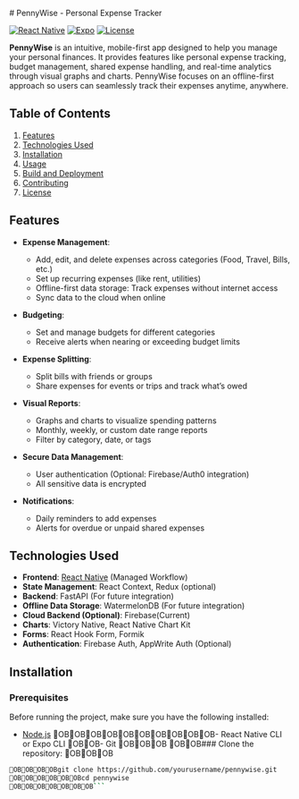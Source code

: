 \# PennyWise - Personal Expense Tracker

[![React Native](https://img.shields.io/badge/React_Native-v0.71-blue)](https://reactnative.dev/)
[![Expo](https://img.shields.io/badge/Expo-SDK--v49.0.6-green)](https://expo.dev/)
[![License](https://img.shields.io/badge/license-MIT-green)](./LICENSE)

**PennyWise** is an intuitive, mobile-first app designed to help you manage your personal finances. It provides features like personal expense tracking, budget management, shared expense handling, and real-time analytics through visual graphs and charts. PennyWise focuses on an offline-first approach so users can seamlessly track their expenses anytime, anywhere.

## Table of Contents

1. [Features](#features)
2. [Technologies Used](#technologies-used)
3. [Installation](#installation)
4. [Usage](#usage)
5. [Build and Deployment](#build-and-deployment)
6. [Contributing](#contributing)
7. [License](#license)

## Features

- **Expense Management**:

  - Add, edit, and delete expenses across categories (Food, Travel, Bills, etc.)
  - Set up recurring expenses (like rent, utilities)
  - Offline-first data storage: Track expenses without internet access
  - Sync data to the cloud when online

- **Budgeting**:

  - Set and manage budgets for different categories
  - Receive alerts when nearing or exceeding budget limits

- **Expense Splitting**:

  - Split bills with friends or groups
  - Share expenses for events or trips and track what’s owed

- **Visual Reports**:

  - Graphs and charts to visualize spending patterns
  - Monthly, weekly, or custom date range reports
  - Filter by category, date, or tags

- **Secure Data Management**:

  - User authentication (Optional: Firebase/Auth0 integration)
  - All sensitive data is encrypted

- **Notifications**:
  - Daily reminders to add expenses
  - Alerts for overdue or unpaid shared expenses

## Technologies Used

- **Frontend**: [React Native](https://reactnative.dev/) (Managed Workflow)
- **State Management**: React Context, Redux (optional)
- **Backend**: FastAPI (For future integration)
- **Offline Data Storage**: WatermelonDB (For future integration)
- **Cloud Backend (Optional)**: Firebase(Current)
- **Charts**: Victory Native, React Native Chart Kit
- **Forms**: React Hook Form, Formik
- **Authentication**: Firebase Auth, AppWrite Auth (Optional)

## Installation

### Prerequisites

Before running the project, make sure you have the following installed:

- [Node.js](https://nodejs.org/)
OBOBOBOBOBOBOBOBOBOB- React Native CLI or Expo CLI
OBOB- Git
OBOBOB
OBOB### Clone the repository:
OBOBOB
```bash
OBOBOBOBgit clone https://github.com/yourusername/pennywise.git
OBOBOBOBOBOBcd pennywise
OBOBOBOBOBOBOB```
